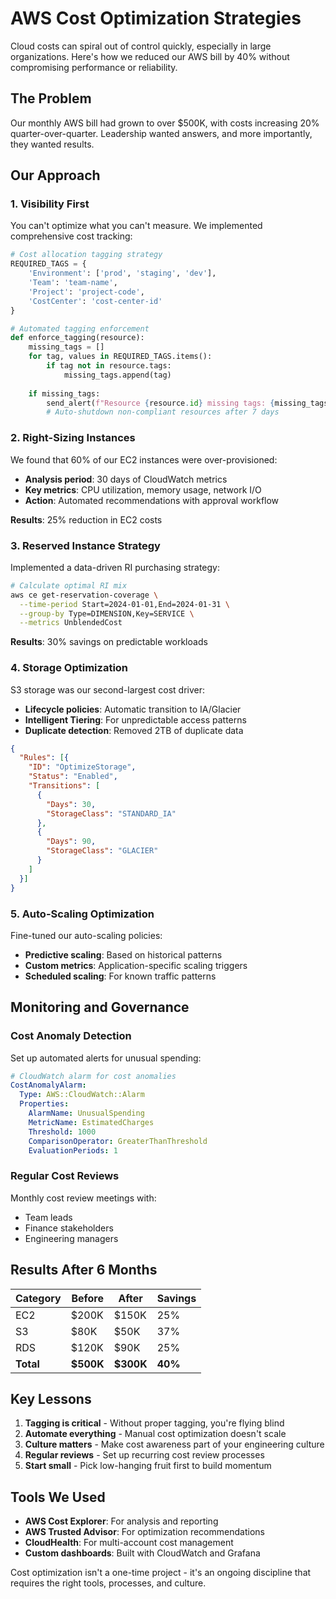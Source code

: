 # AWS Cost Optimization Strategies

Cloud costs can spiral out of control quickly, especially in large organizations. Here's how we reduced our AWS bill by 40% without compromising performance or reliability.

## The Problem

Our monthly AWS bill had grown to over $500K, with costs increasing 20% quarter-over-quarter. Leadership wanted answers, and more importantly, they wanted results.

## Our Approach

### 1. Visibility First

You can't optimize what you can't measure. We implemented comprehensive cost tracking:

```python
# Cost allocation tagging strategy
REQUIRED_TAGS = {
    'Environment': ['prod', 'staging', 'dev'],
    'Team': 'team-name',
    'Project': 'project-code',
    'CostCenter': 'cost-center-id'
}

# Automated tagging enforcement
def enforce_tagging(resource):
    missing_tags = []
    for tag, values in REQUIRED_TAGS.items():
        if tag not in resource.tags:
            missing_tags.append(tag)
    
    if missing_tags:
        send_alert(f"Resource {resource.id} missing tags: {missing_tags}")
        # Auto-shutdown non-compliant resources after 7 days
```

### 2. Right-Sizing Instances

We found that 60% of our EC2 instances were over-provisioned:

- **Analysis period**: 30 days of CloudWatch metrics
- **Key metrics**: CPU utilization, memory usage, network I/O
- **Action**: Automated recommendations with approval workflow

**Results**: 25% reduction in EC2 costs

### 3. Reserved Instance Strategy

Implemented a data-driven RI purchasing strategy:

```bash
# Calculate optimal RI mix
aws ce get-reservation-coverage \
  --time-period Start=2024-01-01,End=2024-01-31 \
  --group-by Type=DIMENSION,Key=SERVICE \
  --metrics UnblendedCost
```

**Results**: 30% savings on predictable workloads

### 4. Storage Optimization

S3 storage was our second-largest cost driver:

- **Lifecycle policies**: Automatic transition to IA/Glacier
- **Intelligent Tiering**: For unpredictable access patterns
- **Duplicate detection**: Removed 2TB of duplicate data

```json
{
  "Rules": [{
    "ID": "OptimizeStorage",
    "Status": "Enabled",
    "Transitions": [
      {
        "Days": 30,
        "StorageClass": "STANDARD_IA"
      },
      {
        "Days": 90,
        "StorageClass": "GLACIER"
      }
    ]
  }]
}
```

### 5. Auto-Scaling Optimization

Fine-tuned our auto-scaling policies:

- **Predictive scaling**: Based on historical patterns
- **Custom metrics**: Application-specific scaling triggers
- **Scheduled scaling**: For known traffic patterns

## Monitoring and Governance

### Cost Anomaly Detection

Set up automated alerts for unusual spending:

```yaml
# CloudWatch alarm for cost anomalies
CostAnomalyAlarm:
  Type: AWS::CloudWatch::Alarm
  Properties:
    AlarmName: UnusualSpending
    MetricName: EstimatedCharges
    Threshold: 1000
    ComparisonOperator: GreaterThanThreshold
    EvaluationPeriods: 1
```

### Regular Cost Reviews

Monthly cost review meetings with:
- Team leads
- Finance stakeholders  
- Engineering managers

## Results After 6 Months

| Category | Before | After | Savings |
|----------|--------|-------|---------|
| EC2 | $200K | $150K | 25% |
| S3 | $80K | $50K | 37% |
| RDS | $120K | $90K | 25% |
| **Total** | **$500K** | **$300K** | **40%** |

## Key Lessons

1. **Tagging is critical** - Without proper tagging, you're flying blind
2. **Automate everything** - Manual cost optimization doesn't scale
3. **Culture matters** - Make cost awareness part of your engineering culture
4. **Regular reviews** - Set up recurring cost review processes
5. **Start small** - Pick low-hanging fruit first to build momentum

## Tools We Used

- **AWS Cost Explorer**: For analysis and reporting
- **AWS Trusted Advisor**: For optimization recommendations  
- **CloudHealth**: For multi-account cost management
- **Custom dashboards**: Built with CloudWatch and Grafana

Cost optimization isn't a one-time project - it's an ongoing discipline that requires the right tools, processes, and culture.